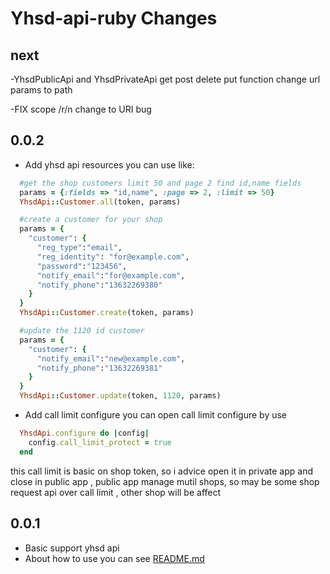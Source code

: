 # Yhsd-api-ruby Changes
next
-----------
-YhsdPublicApi and YhsdPrivateApi get post delete put function change url params to path

-FIX scope /r/n change to URI bug

0.0.2
-----------

- Add yhsd api resources
  you can use like:
```ruby
  #get the shop customers limit 50 and page 2 find id,name fields
  params = {:fields => "id,name", :page => 2, :limit => 50}
  YhsdApi::Customer.all(token, params)

  #create a customer for your shop
  params = {
    "customer": {
      "reg_type":"email",
      "reg_identity": "for@example.com",
      "password":"123456",
      "notify_email":"for@example.com",
      "notify_phone":"13632269380"
    }
  }
  YhsdApi::Customer.create(token, params)

  #update the 1120 id customer
  params = {
    "customer": {   
      "notify_email":"new@example.com",
      "notify_phone":"13632269381"
    }
  }
  YhsdApi::Customer.update(token, 1120, params)
```
- Add call limit configure
  you can open call limit configure by use
```ruby
  YhsdApi.configure do |config|
    config.call_limit_protect = true
  end
```
  this call limit is basic on shop token, so i advice open it in private app and close in public app , public app manage mutil shops, so may be some shop request api over call limit , other shop
  will be affect

0.0.1
-----------


- Basic support yhsd api
- About how to use you can see [README.md](https://github.com/yeezon/yhsd-api-ruby/blob/master/README.md)
